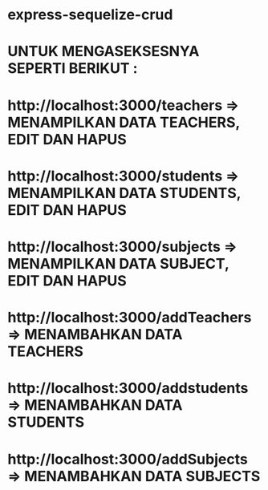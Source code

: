 # express-sequelize-crud
# UNTUK MENGASEKSESNYA SEPERTI BERIKUT :
# http://localhost:3000/teachers => MENAMPILKAN DATA TEACHERS, EDIT DAN HAPUS
# http://localhost:3000/students => MENAMPILKAN DATA STUDENTS, EDIT DAN HAPUS
# http://localhost:3000/subjects => MENAMPILKAN DATA SUBJECT, EDIT DAN HAPUS
# http://localhost:3000/addTeachers => MENAMBAHKAN DATA TEACHERS
# http://localhost:3000/addstudents => MENAMBAHKAN DATA STUDENTS
# http://localhost:3000/addSubjects => MENAMBAHKAN DATA SUBJECTS